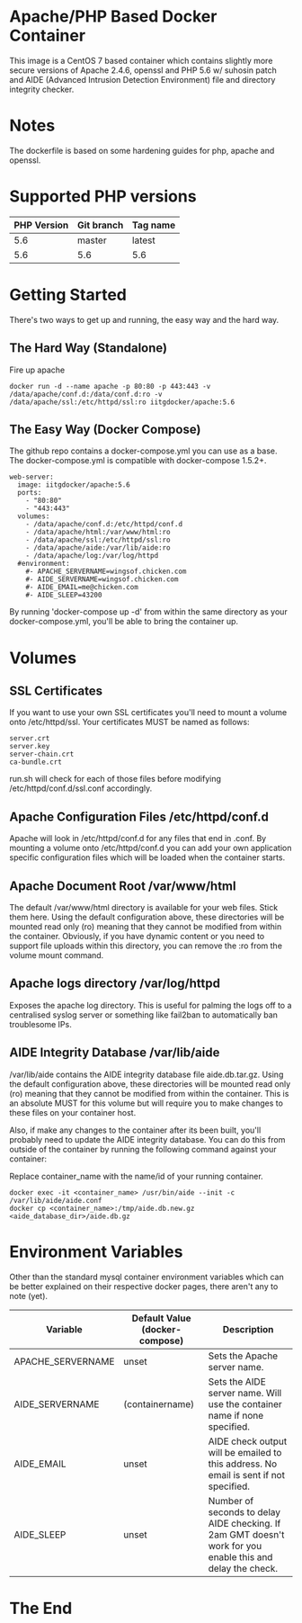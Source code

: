 # Apache/PHP Based Docker Container

This image is a CentOS 7 based container which contains slightly more secure versions of Apache 2.4.6, openssl and PHP 5.6 w/ suhosin patch and AIDE (Advanced Intrusion Detection Environment) file and directory integrity checker.

# Notes

The dockerfile is based on some hardening guides for php, apache and openssl.

# Supported PHP versions

PHP Version | Git branch | Tag name
------------| ---------- |---------
5.6         | master     | latest
5.6         | 5.6        | 5.6


# Getting Started

There's two ways to get up and running, the easy way and the hard way.

## The Hard Way (Standalone)

Fire up apache

```
docker run -d --name apache -p 80:80 -p 443:443 -v /data/apache/conf.d:/data/conf.d:ro -v /data/apache/ssl:/etc/httpd/ssl:ro iitgdocker/apache:5.6
```

## The Easy Way (Docker Compose)

The github repo contains a docker-compose.yml you can use as a base. The docker-compose.yml is compatible with docker-compose 1.5.2+.

```
web-server:
  image: iitgdocker/apache:5.6
  ports:
    - "80:80"
    - "443:443"
  volumes:
    - /data/apache/conf.d:/etc/httpd/conf.d
    - /data/apache/html:/var/www/html:ro
    - /data/apache/ssl:/etc/httpd/ssl:ro
    - /data/apache/aide:/var/lib/aide:ro
    - /data/apache/log:/var/log/httpd
  #environment:
    #- APACHE_SERVERNAME=wingsof.chicken.com
    #- AIDE_SERVERNAME=wingsof.chicken.com
    #- AIDE_EMAIL=me@chicken.com
    #- AIDE_SLEEP=43200
```

By running 'docker-compose up -d' from within the same directory as your docker-compose.yml, you'll be able to bring the container up.

# Volumes

## SSL Certificates

If you want to use your own SSL certificates you'll need to mount a volume onto /etc/httpd/ssl. Your certificates MUST be named as follows:

```
server.crt
server.key
server-chain.crt
ca-bundle.crt
```

run.sh will check for each of those files before modifying /etc/httpd/conf.d/ssl.conf accordingly.

## Apache Configuration Files /etc/httpd/conf.d

Apache will look in /etc/httpd/conf.d for any files that end in .conf. By mounting a volume onto /etc/httpd/conf.d you can add your own application specific configuration files which will be loaded when the container starts.

## Apache Document Root /var/www/html

The default /var/www/html directory is available for your web files. Stick them here. Using the default configuration above, these directories will be mounted read only (ro) meaning that they cannot be modified from within the container. Obviously, if you have dynamic content or you need to support file uploads within this directory, you can remove the :ro from the volume mount command.

## Apache logs directory /var/log/httpd

Exposes the apache log directory. This is useful for palming the logs off to a centralised syslog server or something like fail2ban to automatically ban troublesome IPs.

## AIDE Integrity Database /var/lib/aide

/var/lib/aide contains the AIDE integrity database file aide.db.tar.gz. Using the default configuration above, these directories will be mounted read only (ro) meaning that they cannot be modified from within the container. This is an absolute MUST for this volume but will require you to make changes to these files on your container host.

Also, if make any changes to the container after its been built, you'll probably need to update the AIDE integrity database. You can do this from outside of the container by running the following command against your container:

Replace container_name with the name/id of your running container.

```
docker exec -it <container_name> /usr/bin/aide --init -c /var/lib/aide/aide.conf
docker cp <container_name>:/tmp/aide.db.new.gz <aide_database_dir>/aide.db.gz
```

# Environment Variables

Other than the standard mysql container environment variables which can be better explained on their respective docker pages, there aren't any to note (yet).

Variable                 | Default Value (docker-compose) | Description
------------------------ | ------------------------------ |------------
APACHE_SERVERNAME        | unset                          | Sets the Apache server name.
AIDE_SERVERNAME          | (containername)                | Sets the AIDE server name. Will use the container name if none specified.
AIDE_EMAIL               | unset                          | AIDE check output will be emailed to this address. No email is sent if not specified.
AIDE_SLEEP               | unset                          | Number of seconds to delay AIDE checking. If 2am GMT doesn't work for you enable this and delay the check.

# The End
